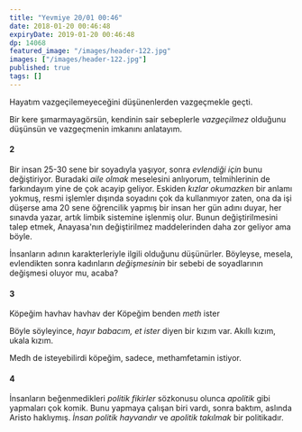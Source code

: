 ```yaml
---
title: "Yevmiye 20/01 00:46"
date: 2018-01-20 00:46:48
expiryDate: 2019-01-20 00:46:48
dp: 14068
featured_image: "/images/header-122.jpg"
images: ["/images/header-122.jpg"]
published: true
tags: []
---
```




Hayatım vazgeçilemeyeceğini düşünenlerden vazgeçmekle geçti.

Bir kere şımarmayagörsün, kendinin sair sebeplerle *vazgeçilmez* olduğunu
düşünsün ve vazgeçmenin imkanını anlatayım.

#### 2

Bir insan 25-30 sene bir soyadıyla yaşıyor, sonra *evlendiği için* bunu
değiştiriyor. Buradaki *aile olmak* meselesini anlıyorum, telmihlerinin de
farkındayım yine de çok acayip geliyor. Eskiden *kızlar okumazken* bir anlamı
yokmuş, resmi işlemler dışında soyadını çok da kullanmıyor zaten, ona da işi
düşerse ama 20 sene öğrencilik yapmış bir insan her gün adını duyar, her sınavda
yazar, artık limbik sistemine işlenmiş olur. Bunun değiştirilmesini talep etmek,
Anayasa'nın değiştirilmez maddelerinden daha zor geliyor ama böyle. 

İnsanların adının karakterleriyle ilgili olduğunu düşünürler. Böyleyse, mesela,
evlendikten sonra kadınların *değişmesinin* bir sebebi de soyadlarının değişmesi
oluyor mu, acaba?

#### 3

   Köpeğim havhav havhav der
   Köpeğim benden *meth* ister
   
Böyle söyleyince, *hayır babacım, et ister* diyen bir kızım var. Akıllı kızım,
ukala kızım. 

Medh de isteyebilirdi köpeğim, sadece, methamfetamin istiyor. 

#### 4

İnsanların beğenmedikleri *politik fikirler* sözkonusu olunca *apolitik* gibi
yapmaları çok komik. Bunu yapmaya çalışan biri vardı, sonra baktım, aslında
Aristo haklıymış. *İnsan politik hayvandır* ve *apolitik takılmak* bir
politikadır.

